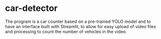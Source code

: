# car-detector
The program is a car counter based on a pre-trained YOLO model and to have an interface built with Streamlit, to allow for easy upload of video files and processing to count the number of vehicles in the video.
